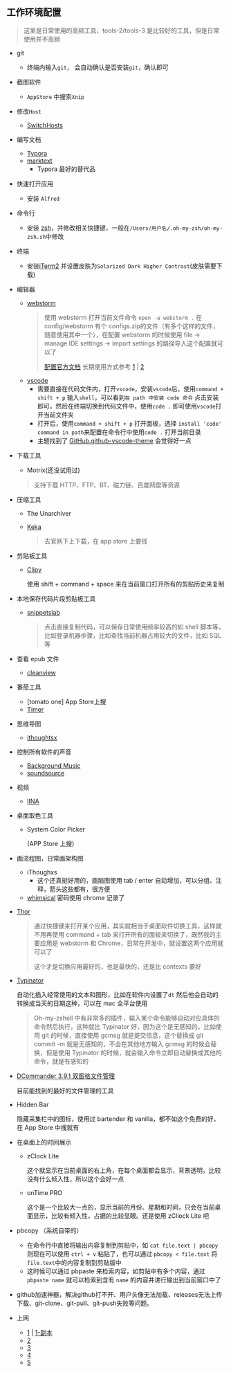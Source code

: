 ## 工作环境配置

> 这里是日常使用的高频工具，tools-2/tools-3 是比较好的工具，但是日常使用并不高频

- git
    - 终端内输入`git`， 会自动确认是否安装`git`，确认即可
    
- 截图软件
    - `AppStore` 中搜索`Xnip`
    
- 修改`Host`
    - [SwitchHosts](https://github.com/oldj/SwitchHosts)
    
- 编写文档
    - [Typora](https://www.typora.io/)
    - [marktext](https://github.com/marktext/marktext)
      - Typora 最好的替代品
    
- 快速打开应用
    - 安装 `Alfred`
    
- 命令行
    - 安装 [zsh](https://ohmyz.sh/#install)，并修改相关快捷键，一般在`/Users/用户名/.oh-my-zsh/oh-my-zsh.sh`中修改
    
- 终端
    - 安装[iTerm2](https://iterm2.com/) 并设置皮肤为`Solarized Dark Higher Contrast`(皮肤需要下载)
    
- 编辑器
    - [webstorm](https://xclient.info/s/web-storm.html)
        > 使用 webstorm 打开当前文件命令 `open -a webstorm .`
        > 在 config/webstorm 有个 configs.zip的文件（有多个这样的文件，随意使用其中一个），在配置 webstorm 的时候使用 file -> manage IDE settings -> import settings 的路径导入这个配置就可以了
        > 
        > [配置官方文档](https://www.jetbrains.com/help/webstorm/tool-windows.html)
        > 长期使用方式参考 [1](https://xclient.info/a/b11e938b-10b5-83bc-7cc7-3012aba930f8.html) | [2](https://zhile.io/2020/11/18/jetbrains-eval-reset-da33a93d.html)
    - [vscode](https://code.visualstudio.com/)
        - 需要直接在代码文件内，打开`vscode`，安装`vscode`后，使用`command + shift + p` 输入`shell`，可以看到`在 path 中安装 code 命令`
         点击安装即可，然后在终端切换到代码文件中，使用`code .` 即可使用`vscode`打开当前文件夹
        - 打开后，使用`command + shift + p` 打开面板，选择 `install 'code' command in path`来配置在命令行中使用`code .` 打开当前目录  
        - 主题找到了 [GitHub.github-vscode-theme](https://marketplace.visualstudio.com/items?itemName=GitHub.github-vscode-theme) 会觉得好一点
    
- 下载工具
    - Motrix(还没试用过)
    > 支持下载 HTTP、FTP、BT、磁力链、百度网盘等资源    
    
- 压缩工具
    - The Unarchiver
    - [Keka](https://www.keka.io/en/)
      
        > 去官网下上下载，在 app store 上要钱
    
- 剪贴板工具
    - [Clipy](https://clipy-app.com/) 
    
      使用 shift + command + space 来在当前窗口打开所有的剪贴历史来复制
    
- 本地保存代码片段剪贴板工具
  - [snippetslab](https://xclient.info/s/snippetslab.html)
    
    > 点击直接复制代码，可以保存日常使用频率较高的如 shell 脚本等，比如登录机器步骤，比如查找当前机器占用较大的文件，比如 SQL 等
  
- 查看 epub 文件
    - [cleanview](https://xclient.info/s/clearview.html)    
    
- 番茄工具
    - [tomato one]  App Store上搜
    - [Timer](https://github.com/michaelvillar/timer-app)
    
- 思维导图
    - [ithoughtsx](https://xclient.info/s/ithoughtsx.html)   
    
- 控制所有软件的声音
    - [Background Music](https://github.com/kyleneideck/BackgroundMusic)
    - [soundsource](https://xclient.info/s/soundsource.html)
    
- 视频
    - [IINA](https://iina.io/)
    
- 桌面取色工具

    - System Color Picker

         (APP Store 上搜)

- 画流程图，日常画架构图

    - iThoughxs 
        - 这个还真挺好用的，画脑图使用 tab / enter 自动增加，可以分组、注释，箭头这些都有，很方便
    - [whimsical](https://whimsical.com/)  密码使用 chrome 记录了

- [Thor](https://www.macappbox.com/a/609.html) 

    > 通过快捷键来打开某个应用，其实就相当于桌面软件切换工具，这样就不用再使用 command + tab 来打开所有的面板来切换了，既然我的主要应用是 webstorm 和 Chrome，日常在开发中，就设置这两个应用就可以了
    >
    > 这个才是切换应用最好的，也是最快的，还是比 contexts 要好

- [Typinator](https://www.macappbox.com/a/typinator.html)

    自动化插入经常使用的文本和图形，比如在软件内设置了`dt` 然后他会自动的转换成当天的日期这种，可以在 mac 全平台使用

    >  Oh-my-zshell 中有非常多的插件，输入某个命令能够自动对应具体的命令然后执行，这种就比 Typinator 好，因为这个是无感知的，比如使用 git 的时候，直接使用 gcmsg 就是提交信息，这个替换成 git commit -m 就是无感知的，不会在其他地方输入 gcmsg 的时候会替换，但是使用 Typinator 的时候，就会输入命令立即自动替换成其他的命令，就是有感知的

- [DCommander 3.9.1 双窗格文件管理](https://xclient.info/s/dcommander.html)

    目前能找到的最好的文件管理的工具

- Hidden Bar

    隐藏采集栏中的图标，使用过 bartender 和 vanilla，都不如这个免费的好，在 App Store 中搜就有 

- 在桌面上的时间展示

    - zClock Lite 

      这个就显示在当前桌面的右上角，在每个桌面都会显示，背景透明，比较没有什么倾入性，所以这个会好一点

    - onTime PRO 

      这个是一个比较大一点的，显示当前的月份、星期和时间，只会在当前桌面显示，比较有倾入性，占据的比较显眼。还是使用 zCliock Lite 吧

- pbcopy （系统自带的）
    - 在命令行中直接将输出内容复制到剪贴中，如 `cat file.text | pbcopy` 则现在可以使用 `ctrl + v` 粘贴了，也可以通过 `pbcopy < file.text` 将`file.text`中的内容复制到剪贴版中
    - 这时候可以通过 pbpaste 来检索内容，如剪贴中有多个内容，通过 `pbpaste name` 就可以检索到含有 `name` 的内容并进行输出到当前窗口中了

- github加速神器，解决github打不开、用户头像无法加载、releases无法上传下载、git-clone、git-pull、git-push失败等问题。

- 上网
    - [1](https://github.com/vpncn/vpncn.github.io) | [1-副本](https://github.com/vpnforchina/vpnforchina.github.io) 
    - [2](https://glados.one/console)    
    - [3](https://lightyearapp.live/zh/pricing?payment=all)
    - [4](http://strongvpn.com/)
    - [5](https://www.fastvpncn.com/expressvpn)

